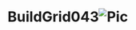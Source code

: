 # BuildGrid043![Pic](https://user-images.githubusercontent.com/110089040/188232772-06edd6fb-4ed3-4780-ac64-650d879a92f6.PNG)
